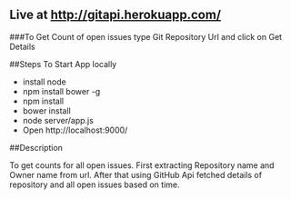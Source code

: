 ## Live at http://gitapi.herokuapp.com/

###To Get Count of open issues type Git Repository Url and click on Get Details

##Steps To Start App locally
* install node
* npm install bower -g
* npm install
* bower install
* node server/app.js
* Open http://localhost:9000/


##Description

To get counts for all open issues. First extracting Repository name and Owner name from url.
After that using GitHub Api fetched details of repository and all open issues based on time.



